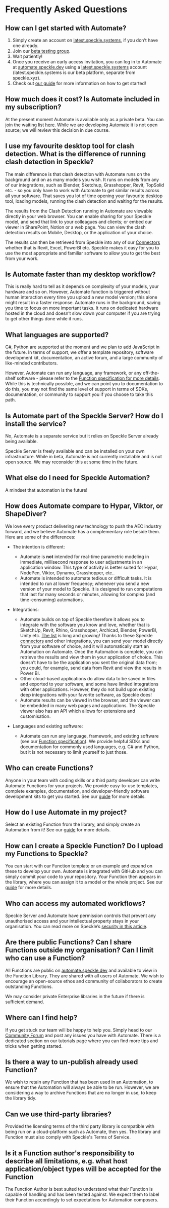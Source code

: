 # Frequently Asked Questions

## How can I get started with Automate?

1. Simply create an account on [latest.speckle.systems](http://latest.speckle.systems), if you don’t have one already.
1. Join our [beta testing group](https://forms.gle/15NHa9h8sYvUHG2e6).
1. Wait patiently!
1. Once you receive an early access invitation, you can log in to Automate at [automate.speckle.dev](http://automate.speckle.dev) using a [latest.speckle.systems](http://latest.speckle.systems) account (latest.speckle.systems is our beta platform, separate from speckle.xyz).
1. Check out [our guide](https://speckle.guide/automate/) for more information on how to get started!

## How much does it cost? Is Automate included in my subscription?

At the present moment Automate is available only as a private beta. You can join the waiting list [here](https://forms.gle/15NHa9h8sYvUHG2e6). While we are developing Automate it is not open source; we will review this decision in due course.

## I use my favourite desktop tool for clash detection. What is the difference of running clash detection in Speckle?

The main difference is that clash detection with Automate runs on the background and on as many models you wish. It runs on models from any of our integrations, such as Blender, Sketchup, Grasshopper, Revit, TopSolid etc. - so you only have to work with Automate to get similar results across all your software. That saves you lot of time opening your favourite desktop tool, loading models, running the clash detection and waiting for the results.

The results from the Clash Detection running in Automate are viewable directly in your web browser. You can enable sharing for your Speckle model, and send that link to your colleagues and clients; or embed our viewer in SharePoint, Notion or a web page. You can view the clash detection results on Mobile, Desktop, or the application of your choice.

The results can then be retrieved from Speckle into any of our [Connectors](https://speckle.systems/features/connectors/) whether that is Revit, Excel, PowerBI etc. Speckle makes it easy for you to use the most appropriate and familiar software to allow you to get the best from your work.

## Is Automate faster than my desktop workflow?

This is really hard to tell as it depends on complexity of your models, your hardware and so on. However, Automate function is triggered without human interaction every time you upload a new model version; this alone might result in a faster response. Automate runs in the background, saving you time to focus on more important tasks. It runs on dedicated hardware hosted in the cloud and doesn’t slow down your computer if you are trying to get other things done while it runs.

## What languages are supported?

C#, Python are supported at the moment and we plan to add JavaScript in the future. In terms of support, we offer a template repository, software development kit, documentation, an active forum, and a large community of like-minded contributors.

However, Automate can run any language, any framework, or any off-the-shelf software - please refer to the [Function specification for more details](./function-specification). While this is technically possible, and we can point you to documentation  to do this, you may not find the same level of support in terms of SDKs, documentation, or community to support you if you choose to take this path.

## Is Automate part of the Speckle Server? How do I install the service?

No, Automate is a separate service but it relies on Speckle Server already being available.

Speckle Server is freely available and can be installed on your own infrastructure. While in beta, Automate is not currently installable and is not open source. We may reconsider this at some time in the future.

## What else do I need for Speckle Automation?

A mindset that automation is the future!

## How does Automate compare to Hypar, Viktor, or ShapeDiver?

We love every product delivering new technology to push the AEC industry forward, and we believe Automate has a complementary role beside them. Here are some of the differences:

- The intention is different:
  - Automate is **not** intended for real-time parametric modeling in immediate, millisecond response to user adjustments in an application window. This type of activity is better suited for Hypar, NodePen, Viktor, Dynamo, Grasshopper, etc..
  - Automate is intended to automate tedious or difficult tasks. It is intended to run at lower frequency; whenever you send a new version of your model to Speckle. It is designed to run computations that last for many seconds or minutes, allowing for complex (and time-consuming) automations.

- Integrations:
  - Automate builds on top of Speckle therefore it allows you to integrate with the software you know and love, whether that is SketchUp, Revit, Rhino, Grasshopper, Archicad, Blender, PowerBI, Unity etc. [The list](https://speckle.systems/features/connectors/) is long and growing! Thanks to these Speckle [connectors](https://speckle.systems/features/connectors/) and other integrations, you can send your model directly from your software of choice, and it will automatically start an Automation on Automate. Once the Automation is complete, you can retrieve the results and view them in your application of choice. This doesn’t have to be the application you sent the original data from; you could, for example, send data from Revit and view the results in Power BI.
  - Other cloud-based applications do allow data to be saved in files and exported to your software, and some have limited integrations with other applications. However, they do not build upon existing deep integrations with your favorite software, as Speckle does!
  - Automate results can be viewed in the browser, and the viewer can be embedded in many web pages and applications. The Speckle viewer also has an API which allows for extensions and customisation.
- Languages and existing software:
  - Automate can run any language, framework, and existing software (see our [Function specification](./function-specification)). We provide helpful SDKs and documentation for commonly used languages, e.g. C# and Python, but it is not necessary to limit yourself to just those.

## Who can create Functions?

Anyone in your team with coding skills or a third party developer can write Automate Functions for your projects. We provide easy-to-use templates, complete examples, documentation, and developer-friendly software development kits to get you started. See our [guide](./create-function) for more details.

## How do I use Automate in my project?

Select an existing Function from the library, and simply create an Automation from it! See our [guide](./create-automation) for more details.

## How can I create a Speckle Function? Do I upload my Functions to Speckle?

You can start with our Function template or an example and expand on these to develop your own. Automate is integrated with GitHub and you can simply commit your code to your repository. Your Function then appears in the library, where you can assign it to a model or the whole project. See our [guide](./create-function) for more details.

## Who can access my automated workflows?

Speckle Server and Automate have permission controls that prevent any unauthorised access and your intellectual property stays in your organisation. You can read more on Speckle’s [security in this article](https://speckle.systems/security/).

## Are there public Functions? Can I share Functions outside my organisation? Can I limit who can use a Function?

All Functions are public on [automate.speckle.dev](http://automate.speckle.dev) and available to view in the Function Library. They are shared with all users of Automate. We wish to encourage an open-source ethos and community of collaborators to create outstanding Functions.

We may consider private Enterprise libraries in the future if there is sufficient demand.

## Where can I find help?

If you get stuck our team will be happy to help you. Simply head to our [Community Forum](https://speckle.community/invites/Fbk5j1wbRW) and post any issues you have with Automate. There is a dedicated section on our tutorials page where you can find more tips and tricks when getting started.

## Is there a way to un-publish already used Function?

We wish to retain any Function that has been used in an Automation, to ensure that the Automation will always be able to be run. However, we are considering a way to archive Functions that are no longer in use, to keep the library tidy.

## Can we use third-party libraries?

Provided the licensing terms of the third party library is compatible with being run on a cloud-platform such as Automate, then yes. The library and Function must also comply with Speckle's Terms of Service.

## Is it a Function author's responsibility to describe all limitations, e.g. what host application/object types will be accepted for the Function

The Function Author is best suited to understand what their Function is capable of handling and has been tested against. We expect them to label their Function accordingly to set expectations for Automation composers.
